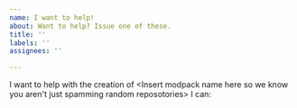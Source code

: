 ```yaml
---
name: I want to help!
about: Want to help? Issue one of these.
title: ''
labels: ''
assignees: ''

---
```


I want to help with the creation of <Insert modpack name here so we know you aren't just spamming random reposotories>
I can:
<insert a list of all the things you can do>
